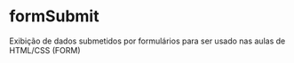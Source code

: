 # formSubmit
Exibição de dados submetidos por formulários para ser usado nas aulas de HTML/CSS (FORM)
